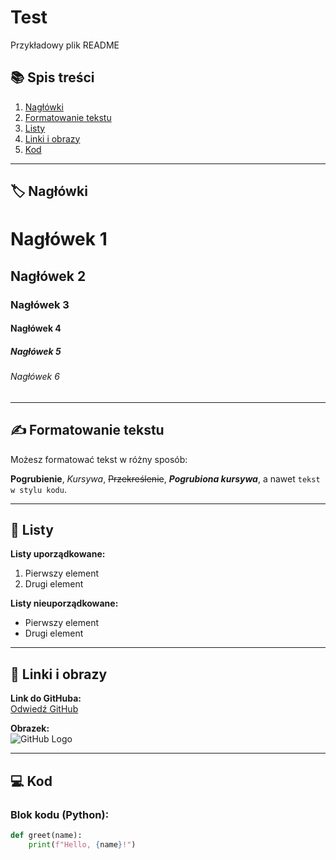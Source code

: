 # Test

Przykładowy plik README

## 📚 Spis treści

1. [Nagłówki](#nagłówki)
2. [Formatowanie tekstu](#formatowanie-tekstu)
3. [Listy](#listy)
4. [Linki i obrazy](#linki-i-obrazy)
5. [Kod](#kod)

---

## 🏷 Nagłówki

# Nagłówek 1
## Nagłówek 2
### Nagłówek 3
#### Nagłówek 4
##### Nagłówek 5
###### Nagłówek 6

---

## ✍️ Formatowanie tekstu

Możesz formatować tekst w różny sposób:

**Pogrubienie**, *Kursywa*, ~~Przekreślenie~~, **_Pogrubiona kursywa_**, a nawet `tekst w stylu kodu`.

---

## 📌 Listy

**Listy uporządkowane:**
1. Pierwszy element
2. Drugi element

**Listy nieuporządkowane:**
- Pierwszy element
- Drugi element

---

## 🔗 Linki i obrazy

**Link do GitHuba:**  
[Odwiedź GitHub](https://github.com)

**Obrazek:**  
![GitHub Logo](https://github.githubassets.com/images/modules/logos_page/GitHub-Mark.png)

---

## 💻 Kod

### Blok kodu (Python):

```python
def greet(name):
    print(f"Hello, {name}!")
